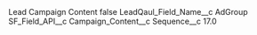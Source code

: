 <?xml version="1.0" encoding="UTF-8"?>
<CustomMetadata xmlns="http://soap.sforce.com/2006/04/metadata" xmlns:xsi="http://www.w3.org/2001/XMLSchema-instance" xmlns:xsd="http://www.w3.org/2001/XMLSchema">
    <label>Lead Campaign Content</label>
    <protected>false</protected>
    <values>
        <field>LeadQaul_Field_Name__c</field>
        <value xsi:type="xsd:string">AdGroup</value>
    </values>
    <values>
        <field>SF_Field_API__c</field>
        <value xsi:type="xsd:string">Campaign_Content__c</value>
    </values>
    <values>
        <field>Sequence__c</field>
        <value xsi:type="xsd:double">17.0</value>
    </values>
</CustomMetadata>
